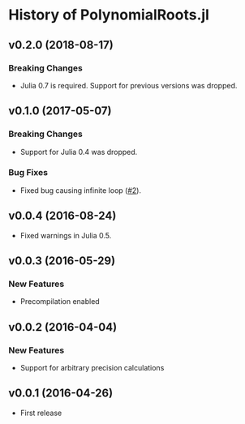 History of PolynomialRoots.jl
=============================

v0.2.0 (2018-08-17)
-------------------

### Breaking Changes

* Julia 0.7 is required.  Support for previous versions was dropped.

v0.1.0 (2017-05-07)
-------------------

### Breaking Changes

* Support for Julia 0.4 was dropped.

### Bug Fixes

* Fixed bug causing infinite loop
  ([#2](https://github.com/giordano/PolynomialRoots.jl/issues/2)).

v0.0.4 (2016-08-24)
-------------------

* Fixed warnings in Julia 0.5.

v0.0.3 (2016-05-29)
-------------------

### New Features

* Precompilation enabled

v0.0.2 (2016-04-04)
-------------------

### New Features

* Support for arbitrary precision calculations

v0.0.1 (2016-04-26)
-------------------

* First release
